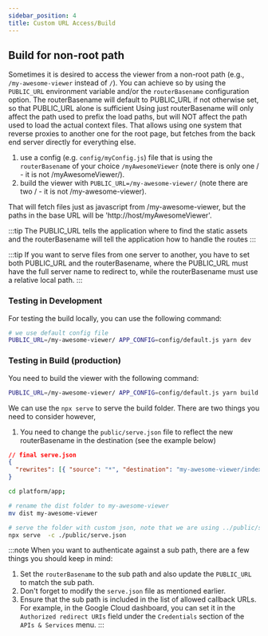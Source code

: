 ```yaml
---
sidebar_position: 4
title: Custom URL Access/Build
---
```



## Build for non-root path

Sometimes it is desired to access the viewer from a non-root path (e.g., `/my-awesome-viewer` instead of `/`).
You can achieve so by using the `PUBLIC_URL` environment variable and/or the `routerBasename` configuration option.
The routerBasename will default to PUBLIC_URL if not otherwise set, so that PUBLIC_URL alone is sufficient
Using just routerBasename will only affect the path used to prefix the load paths, but will NOT affect the path used to
load the actual context files.  That allows using one system that reverse proxies to another one for the root page, but
fetches from the back end server directly for everything else.

1. use a config (e.g. `config/myConfig.js`) file that is using the `routerBasename` of your choice `/myAwesomeViewer` (note there is only one / - it is not /myAwesomeViewer/).
2. build the viewer with `PUBLIC_URL=/my-awesome-viewer/` (note there are two / - it is not /my-awesome-viewer).

That will fetch files just as javascript from /my-awesome-viewer, but the paths in the base URL will be 'http://host/myAwesomeViewer'.


:::tip
The PUBLIC_URL tells the application where to find the static assets and the routerBasename will tell the application how to handle the routes
:::

:::tip
If you want to serve files from one server to another, you have to set both PUBLIC_URL and the routerBasename, where the
PUBLIC_URL must have the full server name to redirect to, while the routerBasename must use a relative local path.
:::


### Testing in Development
For testing the build locally, you can use the following command:

```bash
# we use default config file
PUBLIC_URL=/my-awesome-viewer/ APP_CONFIG=config/default.js yarn dev
```


### Testing in Build (production)
You need to build the viewer with the following command:

```bash
PUBLIC_URL=/my-awesome-viewer/ APP_CONFIG=config/default.js yarn build
```

We can use the `npx serve` to serve the build folder. There are two things you need to consider however,
1. You need to change the `public/serve.json` file to reflect the new routerBasename in the destination (see the example below)


```json
// final serve.json
{
  "rewrites": [{ "source": "*", "destination": "my-awesome-viewer/index.html" }],
}
```

```bash
cd platform/app;

# rename the dist folder to my-awesome-viewer
mv dist my-awesome-viewer

# serve the folder with custom json, note that we are using ../public/serve.json and NOT public/serve.json
npx serve  -c ./public/serve.json
```


:::note
When you want to authenticate against a sub path, there are a few things you should keep in mind:

1. Set the `routerBasename` to the sub path and also update the `PUBLIC_URL` to match the sub path.
2. Don't forget to modify the `serve.json` file as mentioned earlier.
3. Ensure that the sub path is included in the list of allowed callback URLs. For example, in the Google Cloud dashboard, you can set it in the `Authorized redirect URIs` field under the `Credentials` section of the `APIs & Services` menu.
:::
